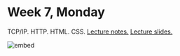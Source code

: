 # Week 7, Monday

TCP/IP. HTTP. HTML. CSS.  [Lecture notes.](http://cdn.cs50.net/2014/fall/lectures/7/m/notes7m/notes7m.html) [Lecture slides.](http://cdn.cs50.net/2014/fall/lectures/7/m/week7m.pdf)

![embed](https://www.youtube.com/embed/UHi51P-qViY)

